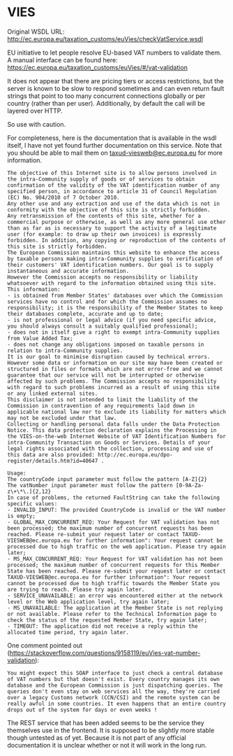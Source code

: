 # VIES

Original WSDL URL: http://ec.europa.eu/taxation_customs/euVies/checkVatService.wsdl

EU initiative to let people resolve EU-based VAT numbers to validate them. A manual interface can be found here: https://ec.europa.eu/taxation_customs/euVies/#/vat-validation

It does not appear that there are pricing tiers or access restrictions, but the server is known to be slow to respond sometimes and can even return fault strings that point to too many concurrent connections globally or per country (rather than per user). Additionally, by default the call will be layered over HTTP.

So use with caution.

For completeness, here is the documentation that is available in the wsdl itself, I have not yet found further documentation on this service. Note that you should be able to mail them on taxud-viesweb@ec.europa.eu for more information.

```
The objective of this Internet site is to allow persons involved in the intra-Community supply of goods or of services to obtain confirmation of the validity of the VAT identification number of any specified person, in accordance to article 31 of Council Regulation (EC) No. 904/2010 of 7 October 2010.
Any other use and any extraction and use of the data which is not in conformity with the objective of this site is strictly forbidden. 
Any retransmission of the contents of this site, whether for a commercial purpose or otherwise, as well as any more general use other than as far as is necessary to support the activity of a legitimate user (for example: to draw up their own invoices) is expressly forbidden. In addition, any copying or reproduction of the contents of this site is strictly forbidden. 
The European Commission maintains this website to enhance the access by taxable persons making intra-Community supplies to verification of their customers' VAT identification numbers. Our goal is to supply instantaneous and accurate information. 
However the Commission accepts no responsibility or liability whatsoever with regard to the information obtained using this site. This information: 
- is obtained from Member States' databases over which the Commission services have no control and for which the Commission assumes no responsibility; it is the responsibility of the Member States to keep their databases complete, accurate and up to date; 
- is not professional or legal advice (if you need specific advice, you should always consult a suitably qualified professional); 
- does not in itself give a right to exempt intra-Community supplies from Value Added Tax; 
- does not change any obligations imposed on taxable persons in relation to intra-Community supplies. 
It is our goal to minimise disruption caused by technical errors. However some data or information on our site may have been created or structured in files or formats which are not error-free and we cannot guarantee that our service will not be interrupted or otherwise affected by such problems. The Commission accepts no responsibility with regard to such problems incurred as a result of using this site or any linked external sites. 
This disclaimer is not intended to limit the liability of the Commission in contravention of any requirements laid down in applicable national law nor to exclude its liability for matters which may not be excluded under that law. 
Collecting or handling personal data falls under the Data Protection Notice. This data protection declaration explains the Processing in the VIES-on-the-web Internet Website of VAT Identification Numbers for intra-Community Transaction on Goods or Services. Details of your legal rights associated with the collection, processing and use of this data are also provided: http://ec.europa.eu/dpo-register/details.htm?id=40647 . 

Usage: 
The countryCode input parameter must follow the pattern [A-Z]{2} 
The vatNumber input parameter must follow the pattern [0-9A-Za-z\+\*\.]{2,12} 
In case of problems, the returned FaultString can take the following specific values: 
- INVALID_INPUT: The provided CountryCode is invalid or the VAT number is empty; 
- GLOBAL_MAX_CONCURRENT_REQ: Your Request for VAT validation has not been processed; the maximum number of concurrent requests has been reached. Please re-submit your request later or contact TAXUD-VIESWEB@ec.europa.eu for further information": Your request cannot be processed due to high traffic on the web application. Please try again later; 
- MS_MAX_CONCURRENT_REQ: Your Request for VAT validation has not been processed; the maximum number of concurrent requests for this Member State has been reached. Please re-submit your request later or contact TAXUD-VIESWEB@ec.europa.eu for further information": Your request cannot be processed due to high traffic towards the Member State you are trying to reach. Please try again later. 
- SERVICE_UNAVAILABLE: an error was encountered either at the network level or the Web application level, try again later; 
- MS_UNAVAILABLE: The application at the Member State is not replying or not available. Please refer to the Technical Information page to check the status of the requested Member State, try again later; 
- TIMEOUT: The application did not receive a reply within the allocated time period, try again later. 
```

One comment pointed out (https://stackoverflow.com/questions/9158119/euVies-vat-number-validation):

```
You might expect this SOAP interface to just check a central database of VAT numbers but that doesn't exist. Every country manages its own database and the European Commission is just dispatching queries. The queries don't even stay on web services all the way, they're carried over a legacy Customs network (CCN/CSI) and the remote system can be really awful in some countries. It even happens that an entire country drops out of the system for days or even weeks !
```

The REST service that has been added seems to be the service they themselves use in the frontend. It is supposed to be slightly more stable though untested as of yet. Because it is not part of any official documentation it is unclear whether or not it will work in the long run.